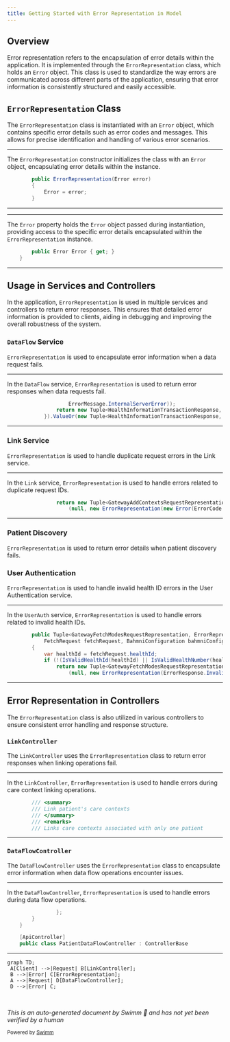 ```yaml
---
title: Getting Started with Error Representation in Model
---
```

## Overview

Error representation refers to the encapsulation of error details within the application. It is implemented through the <SwmToken path="src/In.ProjectEKA.HipLibrary/Patient/Model/ErrorRepresentation.cs" pos="5:3:3" line-data="        public ErrorRepresentation(Error error)">`ErrorRepresentation`</SwmToken> class, which holds an <SwmToken path="src/In.ProjectEKA.HipLibrary/Patient/Model/ErrorRepresentation.cs" pos="5:5:5" line-data="        public ErrorRepresentation(Error error)">`Error`</SwmToken> object. This class is used to standardize the way errors are communicated across different parts of the application, ensuring that error information is consistently structured and easily accessible.

## <SwmToken path="src/In.ProjectEKA.HipLibrary/Patient/Model/ErrorRepresentation.cs" pos="5:3:3" line-data="        public ErrorRepresentation(Error error)">`ErrorRepresentation`</SwmToken> Class

The <SwmToken path="src/In.ProjectEKA.HipLibrary/Patient/Model/ErrorRepresentation.cs" pos="5:3:3" line-data="        public ErrorRepresentation(Error error)">`ErrorRepresentation`</SwmToken> class is instantiated with an <SwmToken path="src/In.ProjectEKA.HipLibrary/Patient/Model/ErrorRepresentation.cs" pos="5:5:5" line-data="        public ErrorRepresentation(Error error)">`Error`</SwmToken> object, which contains specific error details such as error codes and messages. This allows for precise identification and handling of various error scenarios.

<SwmSnippet path="/src/In.ProjectEKA.HipLibrary/Patient/Model/ErrorRepresentation.cs" line="5">

---

The <SwmToken path="src/In.ProjectEKA.HipLibrary/Patient/Model/ErrorRepresentation.cs" pos="5:3:3" line-data="        public ErrorRepresentation(Error error)">`ErrorRepresentation`</SwmToken> constructor initializes the class with an <SwmToken path="src/In.ProjectEKA.HipLibrary/Patient/Model/ErrorRepresentation.cs" pos="5:5:5" line-data="        public ErrorRepresentation(Error error)">`Error`</SwmToken> object, encapsulating error details within the instance.

```c#
        public ErrorRepresentation(Error error)
        {
            Error = error;
        }
```

---

</SwmSnippet>

<SwmSnippet path="/src/In.ProjectEKA.HipLibrary/Patient/Model/ErrorRepresentation.cs" line="10">

---

The <SwmToken path="src/In.ProjectEKA.HipLibrary/Patient/Model/ErrorRepresentation.cs" pos="10:3:3" line-data="        public Error Error { get; }">`Error`</SwmToken> property holds the <SwmToken path="src/In.ProjectEKA.HipLibrary/Patient/Model/ErrorRepresentation.cs" pos="10:3:3" line-data="        public Error Error { get; }">`Error`</SwmToken> object passed during instantiation, providing access to the specific error details encapsulated within the <SwmToken path="src/In.ProjectEKA.HipLibrary/Patient/Model/ErrorRepresentation.cs" pos="5:3:3" line-data="        public ErrorRepresentation(Error error)">`ErrorRepresentation`</SwmToken> instance.

```c#
        public Error Error { get; }
    }
```

---

</SwmSnippet>

## Usage in Services and Controllers

In the application, <SwmToken path="src/In.ProjectEKA.HipLibrary/Patient/Model/ErrorRepresentation.cs" pos="5:3:3" line-data="        public ErrorRepresentation(Error error)">`ErrorRepresentation`</SwmToken> is used in multiple services and controllers to return error responses. This ensures that detailed error information is provided to clients, aiding in debugging and improving the overall robustness of the system.

### <SwmToken path="src/In.ProjectEKA.HipService/DataFlow/DataFlow.cs" pos="3:8:8" line-data="namespace In.ProjectEKA.HipService.DataFlow">`DataFlow`</SwmToken> Service

<SwmToken path="src/In.ProjectEKA.HipLibrary/Patient/Model/ErrorRepresentation.cs" pos="5:3:3" line-data="        public ErrorRepresentation(Error error)">`ErrorRepresentation`</SwmToken> is used to encapsulate error information when a data request fails.

<SwmSnippet path="/src/In.ProjectEKA.HipService/DataFlow/DataFlow.cs" line="68">

---

In the <SwmToken path="src/In.ProjectEKA.HipService/DataFlow/DataFlow.cs" pos="3:8:8" line-data="namespace In.ProjectEKA.HipService.DataFlow">`DataFlow`</SwmToken> service, <SwmToken path="src/In.ProjectEKA.HipService/DataFlow/DataFlow.cs" pos="69:10:10" line-data="                return new Tuple&lt;HealthInformationTransactionResponse, ErrorRepresentation&gt;(null, errorResponse);">`ErrorRepresentation`</SwmToken> is used to return error responses when data requests fail.

```c#
                    ErrorMessage.InternalServerError));
                return new Tuple<HealthInformationTransactionResponse, ErrorRepresentation>(null, errorResponse);
            }).ValueOr(new Tuple<HealthInformationTransactionResponse,
```

---

</SwmSnippet>

### Link Service

<SwmToken path="src/In.ProjectEKA.HipLibrary/Patient/Model/ErrorRepresentation.cs" pos="5:3:3" line-data="        public ErrorRepresentation(Error error)">`ErrorRepresentation`</SwmToken> is used to handle duplicate request errors in the Link service.

<SwmSnippet path="/src/In.ProjectEKA.HipService/Link/CareContextService.cs" line="57">

---

In the <SwmToken path="src/In.ProjectEKA.HipService/Link/LinkController.cs" pos="52:3:3" line-data="        /// Link patient&#39;s care contexts">`Link`</SwmToken> service, <SwmToken path="src/In.ProjectEKA.HipService/Link/CareContextService.cs" pos="57:10:10" line-data="                return new Tuple&lt;GatewayAddContextsRequestRepresentation, ErrorRepresentation&gt;">`ErrorRepresentation`</SwmToken> is used to handle errors related to duplicate request IDs.

```c#
                return new Tuple<GatewayAddContextsRequestRepresentation, ErrorRepresentation>
                    (null, new ErrorRepresentation(new Error(ErrorCode.DuplicateRequestId, ErrorMessage.DuplicateRequestId)));
```

---

</SwmSnippet>

### Patient Discovery

<SwmToken path="src/In.ProjectEKA.HipLibrary/Patient/Model/ErrorRepresentation.cs" pos="5:3:3" line-data="        public ErrorRepresentation(Error error)">`ErrorRepresentation`</SwmToken> is used to return error details when patient discovery fails.

### User Authentication

<SwmToken path="src/In.ProjectEKA.HipLibrary/Patient/Model/ErrorRepresentation.cs" pos="5:3:3" line-data="        public ErrorRepresentation(Error error)">`ErrorRepresentation`</SwmToken> is used to handle invalid health ID errors in the User Authentication service.

<SwmSnippet path="/src/In.ProjectEKA.HipService/UserAuth/UserAuthService.cs" line="38">

---

In the <SwmToken path="src/In.ProjectEKA.HipService/Link/CareContextService.cs" pos="13:8:8" line-data="using In.ProjectEKA.HipService.UserAuth;">`UserAuth`</SwmToken> service, <SwmToken path="src/In.ProjectEKA.HipService/UserAuth/UserAuthService.cs" pos="38:8:8" line-data="        public Tuple&lt;GatewayFetchModesRequestRepresentation, ErrorRepresentation&gt; FetchModeResponse(">`ErrorRepresentation`</SwmToken> is used to handle errors related to invalid health IDs.

```c#
        public Tuple<GatewayFetchModesRequestRepresentation, ErrorRepresentation> FetchModeResponse(
            FetchRequest fetchRequest, BahmniConfiguration bahmniConfiguration)
        {
            var healthId = fetchRequest.healthId;
            if (!(IsValidHealthId(healthId) || IsValidHealthNumber(healthId)))
                return new Tuple<GatewayFetchModesRequestRepresentation, ErrorRepresentation>
                    (null, new ErrorRepresentation(ErrorResponse.InvalidHealthId));
```

---

</SwmSnippet>

## Error Representation in Controllers

The <SwmToken path="src/In.ProjectEKA.HipLibrary/Patient/Model/ErrorRepresentation.cs" pos="5:3:3" line-data="        public ErrorRepresentation(Error error)">`ErrorRepresentation`</SwmToken> class is also utilized in various controllers to ensure consistent error handling and response structure.

### <SwmToken path="src/In.ProjectEKA.HipService/Link/LinkController.cs" pos="24:5:5" line-data="    public class LinkController : ControllerBase">`LinkController`</SwmToken>

The <SwmToken path="src/In.ProjectEKA.HipService/Link/LinkController.cs" pos="24:5:5" line-data="    public class LinkController : ControllerBase">`LinkController`</SwmToken> uses the <SwmToken path="src/In.ProjectEKA.HipLibrary/Patient/Model/ErrorRepresentation.cs" pos="5:3:3" line-data="        public ErrorRepresentation(Error error)">`ErrorRepresentation`</SwmToken> class to return error responses when linking operations fail.

<SwmSnippet path="/src/In.ProjectEKA.HipService/Link/LinkController.cs" line="51">

---

In the <SwmToken path="src/In.ProjectEKA.HipService/Link/LinkController.cs" pos="24:5:5" line-data="    public class LinkController : ControllerBase">`LinkController`</SwmToken>, <SwmToken path="src/In.ProjectEKA.HipLibrary/Patient/Model/ErrorRepresentation.cs" pos="5:3:3" line-data="        public ErrorRepresentation(Error error)">`ErrorRepresentation`</SwmToken> is used to handle errors during care context linking operations.

```c#
        /// <summary>
        /// Link patient's care contexts
        /// </summary>
        /// <remarks>
        /// Links care contexts associated with only one patient
```

---

</SwmSnippet>

### <SwmToken path="src/In.ProjectEKA.HipService/DataFlow/DataFlowController.cs" pos="18:5:5" line-data="    public class DataFlowController : ControllerBase">`DataFlowController`</SwmToken>

The <SwmToken path="src/In.ProjectEKA.HipService/DataFlow/DataFlowController.cs" pos="18:5:5" line-data="    public class DataFlowController : ControllerBase">`DataFlowController`</SwmToken> uses the <SwmToken path="src/In.ProjectEKA.HipLibrary/Patient/Model/ErrorRepresentation.cs" pos="5:3:3" line-data="        public ErrorRepresentation(Error error)">`ErrorRepresentation`</SwmToken> class to encapsulate error information when data flow operations encounter issues.

<SwmSnippet path="/src/In.ProjectEKA.HipService/DataFlow/DataFlowController.cs" line="60">

---

In the <SwmToken path="src/In.ProjectEKA.HipService/DataFlow/DataFlowController.cs" pos="18:5:5" line-data="    public class DataFlowController : ControllerBase">`DataFlowController`</SwmToken>, <SwmToken path="src/In.ProjectEKA.HipLibrary/Patient/Model/ErrorRepresentation.cs" pos="5:3:3" line-data="        public ErrorRepresentation(Error error)">`ErrorRepresentation`</SwmToken> is used to handle errors during data flow operations.

```c#
                };
        }
    }

    [ApiController]
    public class PatientDataFlowController : ControllerBase
```

---

</SwmSnippet>

```mermaid
graph TD;
 A[Client] -->|Request| B[LinkController];
 B -->|Error| C[ErrorRepresentation];
 A -->|Request| D[DataFlowController];
 D -->|Error| C;
```

&nbsp;

*This is an auto-generated document by Swimm 🌊 and has not yet been verified by a human*

<SwmMeta version="3.0.0" repo-id="Z2l0aHViJTNBJTNBaGlwLXNlcnZpY2UlM0ElM0FTd2ltbS1EZW1v" repo-name="hip-service"><sup>Powered by [Swimm](/)</sup></SwmMeta>
